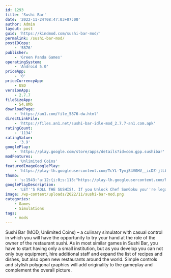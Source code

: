 ```yaml
---
id: 1293
title: 'Sushi Bar'
date: '2022-11-24T08:47:03+07:00'
author: Admin
layout: post
guid: 'https://kindmod.com/sushi-bar-mod/'
permalink: /sushi-bar-mod/
postIDCopy:
    - '5876'
publisher:
    - 'Green Panda Games'
operatingSystem:
    - 'Android 5.0'
priceApp:
    - '0'
priceCurrencyApp:
    - USD
versionApp:
    - 2.7.7
fileSizeApp:
    - 54.8Mb
downloadPage:
    - 'https://an1.com/file_5876-dw.html'
directLinkFile:
    - 'https://files.an1.net/sushi-bar-idle-mod_2.7.7-an1.com.apk'
ratingCount:
    - '1134'
ratingValue:
    - '3.9'
googlePlay:
    - 'https://play.google.com/store/apps/details?id=com.gpp.sushibar'
modFeatures:
    - 'Unlimited Coins'
featuredImageGooglePlay:
    - 'https://play-lh.googleusercontent.com/TcYL-TymjS4VGHV__icDZ-jtLbqyg5EDdAdm6FGZtdGFNZgZbQsIefviMSDYAwVtUQ'
thumb:
    - 's:1543:"a:12:{i:0;s:115:"https://play-lh.googleusercontent.com/NHAtF50LfpMHlk0G6h3vLYNNbDBSdVI5YEHg7BjyzvyJhCLNuYkTDL2SJwdvZk4SpaA=w526-h296";i:1;s:116:"https://play-lh.googleusercontent.com/NOtZUWZcMA26fd4pBcBSb_Y4USUy28_dbIIckupcv0QnwEaE9b2KnfZSdZkqE7T9qHWy=w526-h296";i:2;s:115:"https://play-lh.googleusercontent.com/lqeNnIJvTQ_hne1PnWiDQad6ZPfNUOnvDzZcAUkCSI9Td-KA_Ppsk3p_IGgCKsxvR88=w526-h296";i:3;s:114:"https://play-lh.googleusercontent.com/zytWLbsMOj1CJF0DnjuvdaIvxRSknfuzdsppaq-YreKIc-f3wJHilmPgMlhMFzy_GA=w526-h296";i:4;s:115:"https://play-lh.googleusercontent.com/XiWcOVvtMFPtTTa00jdnnNXCHA4it4iW7nY70R2OiCrWCZhFzpUWIL2yrFU5zXBJOlA=w526-h296";i:5;s:114:"https://play-lh.googleusercontent.com/-RbTj9qyNjG9fTo0OdBZE4GqUrGI_IQtNmi17FK319alV_oitq04lMEwlQccoUOVHQ=w526-h296";i:6;s:115:"https://play-lh.googleusercontent.com/8U4UzrvsMOVF1HYbdOwrJE5T3sNhd8BG29XjyYnJxu3TbFyMzgDm0cIl66uPsXowuPc=w526-h296";i:7;s:115:"https://play-lh.googleusercontent.com/OalmdwuwxrPr3l3rYTNBjFENYq3Doqw249qzBY036aNbL8gQMw0pt37iH7hHfGABdqg=w526-h296";i:8;s:115:"https://play-lh.googleusercontent.com/JdPqmdV91kQ1BrfAwufDVxYF70o4mzcyULksAcwQlyVQ7DvXkK0FHQyprWhixw-r2ks=w526-h296";i:9;s:115:"https://play-lh.googleusercontent.com/R24eDrN7LSuc9V_6qW1esX2X31XgZpfKRRf7yx-TCxOVrLRgpiXG6uDYZE-aM4qrF4o=w526-h296";i:10;s:115:"https://play-lh.googleusercontent.com/JdtykWDONaFv1eycrbdgBJExS5bCCCsM2ZwrWSFlUO8zqqRNWoakVYldfONalKDVAgo=w526-h296";i:11;s:114:"https://play-lh.googleusercontent.com/8mP-zPkUTSkB7FvqduFVF7Zf1UxqOTvUelnpvDI4CL3NZdU29XYB9DbDCfAeIUU9Dw=w526-h296";}";'
googlePlayDescription:
    - 'LET''S ROLL THE SUSHIS!. If you Unlock Chef SonGoku you''re legally the Best Sushi Manager!. Always wanted to have your OWN SUSHI RESTAURANT? The time is NOW.'
image: /wp-content/uploads/2022/11/sushi-bar-mod.png
categories:
    - Games
    - Simulations
tags:
    - mods
---
```


Sushi Bar (MOD, Unlimited Coins) – a culinary simulator with casual control in which you will have the opportunity to try your hand at the role of the owner of the restaurant sushi. As in most similar games in Sushi Bar, you have to start having only a small institution, but as you develop you can not only buy equipment, hire additional staff and expand the list of recipes and dishes, but also open new restaurants around the world. Simple controls and stylish polygonal graphics will add originality to the gameplay and complement the overall picture.